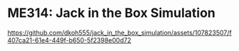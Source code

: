 # ME314: Jack in the Box Simulation

https://github.com/dkoh555/jack_in_the_box_simulation/assets/107823507/f407ca21-61e4-449f-b650-5f2398e00d72
